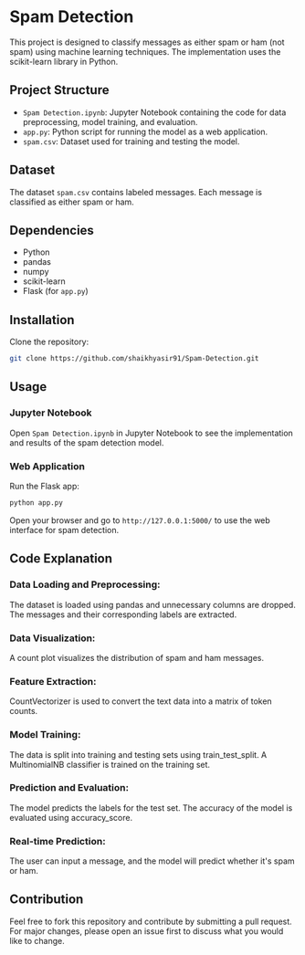 # Spam Detection

This project is designed to classify messages as either spam or ham (not spam) using machine learning techniques. The implementation uses the scikit-learn library in Python.

## Project Structure

- `Spam Detection.ipynb`: Jupyter Notebook containing the code for data preprocessing, model training, and evaluation.
- `app.py`: Python script for running the model as a web application.
- `spam.csv`: Dataset used for training and testing the model.

## Dataset

The dataset `spam.csv` contains labeled messages. Each message is classified as either spam or ham.

## Dependencies

- Python
- pandas
- numpy
- scikit-learn
- Flask (for `app.py`)

## Installation

Clone the repository:
   ```bash
   git clone https://github.com/shaikhyasir91/Spam-Detection.git
   ```

## Usage

### Jupyter Notebook

Open `Spam Detection.ipynb` in Jupyter Notebook to see the implementation and results of the spam detection model.

### Web Application

Run the Flask app:
```bash
python app.py
```
Open your browser and go to `http://127.0.0.1:5000/` to use the web interface for spam detection.

## Code Explanation

### Data Loading and Preprocessing:
The dataset is loaded using pandas and unnecessary columns are dropped.
The messages and their corresponding labels are extracted.

### Data Visualization:
A count plot visualizes the distribution of spam and ham messages.

### Feature Extraction:
CountVectorizer is used to convert the text data into a matrix of token counts.

### Model Training:
The data is split into training and testing sets using train_test_split.
A MultinomialNB classifier is trained on the training set.

### Prediction and Evaluation:
The model predicts the labels for the test set.
The accuracy of the model is evaluated using accuracy_score.

### Real-time Prediction:
The user can input a message, and the model will predict whether it's spam or ham.



## Contribution

Feel free to fork this repository and contribute by submitting a pull request. For major changes, please open an issue first to discuss what you would like to change.
